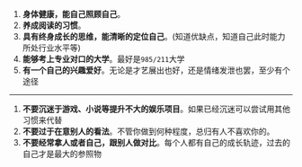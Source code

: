 1. **身体健康，能自己照顾自己**。
2. **养成阅读的习惯**。
3. **具有终身成长的思维，能清晰的定位自己**。(知道优缺点，知道自己此时能力所处行业水平等)
4. **能够考上专业对口的大学**。最好是`985/211`大学
5. **有一个自己的兴趣爱好**。无论是才艺展出也好，还是情绪发泄也罢，至少有个途径

---

1. **不要沉迷于游戏、小说等提升不大的娱乐项目**。如果已经沉迷可以尝试用其他习惯来代替
2. **不要过于在意别人的看法**。不管你做到何种程度，总归有人不喜欢你的。
3. **不要经常拿人或者自己，跟别人做对比**。每个人都有自己的成长轨迹，过去的自己才是最大的参照物